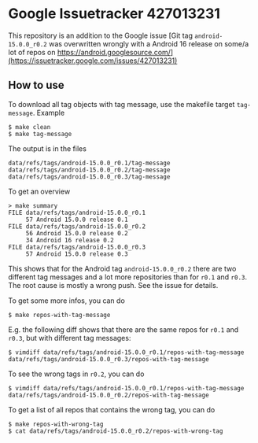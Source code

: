 # Google Issuetracker 427013231

This repository is an addition to the Google issue
[Git tag `android-15.0.0_r0.2` was overwritten wrongly with a Android 16 release on some/a lot of repos on https://android.googlesource.com/](https://issuetracker.google.com/issues/427013231)

## How to use

To download all tag objects with tag message, use the makefile target
`tag-message`. Example

    $ make clean
    $ make tag-message

The output is in the files

    data/refs/tags/android-15.0.0_r0.1/tag-message
    data/refs/tags/android-15.0.0_r0.2/tag-message
    data/refs/tags/android-15.0.0_r0.3/tag-message

To get an overview

    > make summary
    FILE data/refs/tags/android-15.0.0_r0.1
         57 Android 15.0.0 release 0.1
    FILE data/refs/tags/android-15.0.0_r0.2
         56 Android 15.0.0 release 0.2
         34 Android 16 release 0.2
    FILE data/refs/tags/android-15.0.0_r0.3
         57 Android 15.0.0 release 0.3

This shows that for the Android tag `android-15.0.0_r0.2` there are two
different tag messages and a lot more repositories than for `r0.1` and `r0.3`.
The root cause is mostly a wrong push. See the issue for details.

To get some more infos, you can do

    $ make repos-with-tag-message

E.g. the following diff shows that there are the same repos for `r0.1` and
`r0.3`, but with different tag messages:

    $ vimdiff data/refs/tags/android-15.0.0_r0.1/repos-with-tag-message data/refs/tags/android-15.0.0_r0.3/repos-with-tag-message

To see the wrong tags in `r0.2`, you can do

    $ vimdiff data/refs/tags/android-15.0.0_r0.1/repos-with-tag-message data/refs/tags/android-15.0.0_r0.2/repos-with-tag-message

To get a list of all repos that contains the wrong tag, you can do

    $ make repos-with-wrong-tag
    $ cat data/refs/tags/android-15.0.0_r0.2/repos-with-wrong-tag
